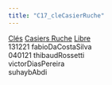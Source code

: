 ```yaml
---
title: "C17_cleCasierRuche"
---
```


[Clés](notes/equipements/cles/C_Clés.md) [Casiers Ruche](notes/equipements/consommables/C_CasierRuche.md) [Libre](notes/statut/S_Libre.md)\
131221 fabioDaCostaSilva\
040121 thibaudRossetti\
victorDiasPereira\
suhaybAbdi